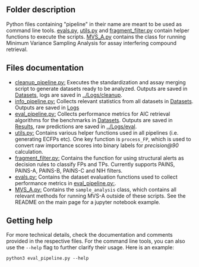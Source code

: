 ## Folder description
Python files containing "pipeline" in their name are meant to be used as command line tools. [evals.py](evals.py), [utils.py](utils.py) and [fragment_filter.py](fragment_filter.py) contain helper functions to execute the scripts. [MVS_A.py](MVS_A.py) contains the class for running Minimum Variance Sampling Analysis for assay interfering compound retrieval.  

## Files documentation
- [cleanup_pipeline.py:](cleanup_pipeline.py) Executes the standardization and assay merging script to generate datasets ready to be analyzed. Outputs are saved in [Datasets](../Datasets), logs are saved in [../Logs/cleanup](../Logs/cleanup).  
- [info_pipeline.py:](info_pipeline.py) Collects relevant statistics from all datasets in [Datasets](../Datasets). Outputs are saved in [Logs](../Logs)  
- [eval_pipeline.py:](eval_pipeline.py) Collects performance metrics for AIC retrieval algorithms for the benchmarks in [Datasets](../Datasets). Outputs are saved in [Results](../Results), raw predictions are saved in [../Logs/eval](../Logs/eval).  
- [utils.py:](utils.py) Contains various helper functions used in all pipelines (i.e. generating ECFPs etc). One key function is `process_FP`, which is used to convert raw importance scores into binary labels for *precision@90* calculation.  
- [fragment_filter.py:](fragment_filter.py) Contains the function for using structural alerts as decision rules to classify FPs and TPs. Currently supports PAINS, PAINS-A, PAINS-B, PAINS-C and NIH filters.  
- [evals.py:](evals.py) Contains the dataset evaluation functions used to collect performance metrics in [eval_pipeline.py:](eval_pipeline.py).  
- [MVS_A.py:](MVS_A.py) Contains the `sample_analysis` class, which contains all relevant methods for running MVS-A outside of these scripts. See the README on the main page for a jupyter notebook example.  

## Getting help
For more technical details, check the documentation and comments provided in the respective files. For the command line tools, you can also use the `--help` flag to further clarify their usage. Here is an example:  
```
python3 eval_pipeline.py --help
```


